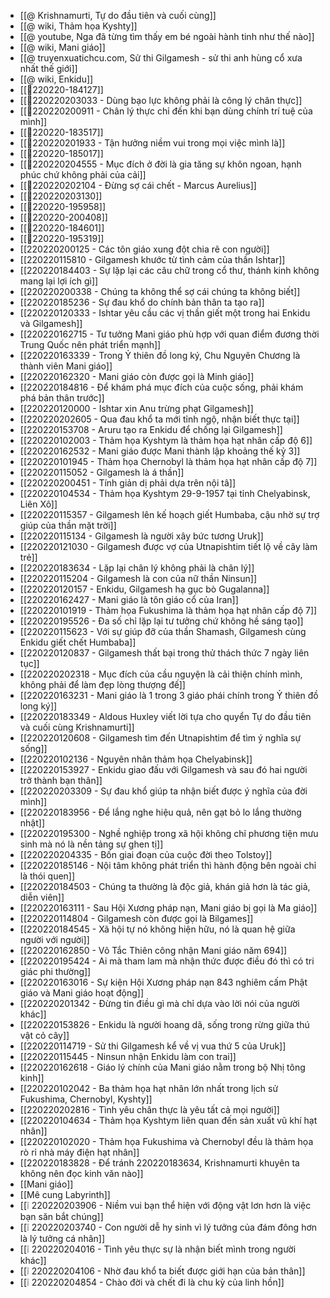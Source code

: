 - [[@ Krishnamurti, Tự do đầu tiên và cuối cùng]]
- [[@ wiki, Thảm họa Kyshty]]
- [[@ youtube, Nga đã từng tìm thấy em bé ngoài hành tinh như thế nào]]
- [[@ wiki, Mani giáo]]
- [[@ truyenxuatichcu.com, Sử thi Gilgamesh - sử thi anh hùng cổ xưa nhất thế giới]]
- [[@ wiki, Enkidu]]
- [[💬220220-184127]]
- [[💬220220203033 - Dùng bạo lực không phải là công lý chân thực]]
- [[💬220220200911 - Chân lý thực chỉ đến khi bạn dùng chính trí tuệ của mình]]
- [[💬220220-183517]]
- [[💬220220201933 - Tận hưởng niềm vui trong mọi việc mình là]]
- [[💬220220-185017]]
- [[💬220220204555 - Mục đích ở đời là gia tăng sự khôn ngoan, hạnh phúc chứ không phải của cải]]
- [[💬220220202104 - Đừng sợ cái chết - Marcus Aurelius]]
- [[💬220220203130]]
- [[💬220220-195958]]
- [[💬220220-200408]]
- [[💬220220-184601]]
- [[💬220220-195319]]
- [[220220200125 - Các tôn giáo xung đột chia rẽ con người]]
- [[220220115810 - Gilgamesh khước từ tình cảm của thần Ishtar]]
- [[220220184403 - Sự lặp lại các câu chữ trong cổ thư, thánh kinh không mang lại lợi ích gì]]
- [[220220200338 - Chúng ta không thể sợ cái chúng ta không biết]]
- [[220220185236 - Sự đau khổ do chính bản thân ta tạo ra]]
- [[220220120333 - Ishtar yêu cầu các vị thần giết một trong hai Enkidu và Gilgamesh]]
- [[220220162715 - Tư tưởng Mani giáo phù hợp với quan điểm đương thời Trung Quốc nên phát triển mạnh]]
- [[220220163339 - Trong Ỷ thiên đồ long ký, Chu Nguyên Chương là thành viên Mani giáo]]
- [[220220162320 - Mani giáo còn được gọi là Minh giáo]]
- [[220220184816 - Để khám phá mục đích của cuộc sống, phải khám phá bản thân trước]]
- [[220220120000 - Ishtar xin Anu trừng phạt Gilgamesh]]
- [[220220202605 - Qua đau khổ ta mới tỉnh ngộ, nhận biết thực tại]]
- [[220220153708 - Aruru tạo ra Enkidu để chống lại Gilgamesh]]
- [[220220102003 - Thảm họa Kyshtym là thảm họa hạt nhân cấp độ 6]]
- [[220220162532 - Mani giáo được Mani thành lập khoảng thế kỷ 3]]
- [[220220101945 - Thảm họa Chernobyl là thảm họa hạt nhân cấp độ 7]]
- [[220220115052 - Gilgamesh là á thần]]
- [[220220200451 - Tính giản dị phải dựa trên nội tâ]]
- [[220220104534 - Thảm họa Kyshtym 29-9-1957 tại tỉnh Chelyabinsk, Liên Xô]]
- [[220220115357 - Gilgamesh lên kế hoạch giết Humbaba, cậu nhờ sự trợ giúp của thần mặt trời]]
- [[220220115134 - Gilgamesh là người xây bức tương Uruk]]
- [[220220121030 - Gilgamesh được vợ của Utnapishtim tiết lộ về cây làm trẻ]]
- [[220220183634 - Lặp lại chân lý không phải là chân lý]]
- [[220220115204 - Gilgamesh là con của nữ thần Ninsun]]
- [[220220120157 - Enkidu, Gilgamesh hạ gục bò Gugalanna]]
- [[220220162427 - Mani giáo là tôn giáo cổ của Iran]]
- [[220220101919 - Thảm họa Fukushima là thảm họa hạt nhân cấp độ 7]]
- [[220220195526 - Đa số chỉ lặp lại tư tưởng chứ không hề sáng tạo]]
- [[220220115623 - Với sự giúp đỡ của thần Shamash, Gilgamesh cùng Enkidu giết chết Humbaba]]
- [[220220120837 - Gilgamesh thất bại trong thử thách thức 7 ngày liên tục]]
- [[220220202318 - Mục đích của cầu nguyện là cải thiện chính mình, không phải để làm đẹp lòng thượng đế]]
- [[220220163231 - Mani giáo  là 1 trong 3 giáo phái chính trong Ỷ thiên đồ long ký]]
- [[220220183349 - Aldous Huxley viết lời tựa cho quyển Tự do đầu tiên và cuối cùng Krishnamurti]]
- [[220220120608 - Gilgamesh tìm đến Utnapishtim để tìm ý nghĩa sự sống]]
- [[220220102136 - Nguyên nhân thảm họa Chelyabinsk]]
- [[220220153927 - Enkidu giao đấu với Gilgamesh và sau đó hai người trở thành bạn thân]]
- [[220220203309 - Sự đau khổ giúp ta nhận biết được ý nghĩa của đời mình]]
- [[220220183956 - Để lắng nghe hiệu quả, nên gạt bỏ lo lắng thường nhật]]
- [[220220195300 - Nghề nghiệp trong xã hội không chỉ phương tiện mưu sinh mà nó là nền tảng sự ghen tị]]
- [[220220204335 - Bốn giai đoạn của cuộc đời theo Tolstoy]]
- [[220220185146 - Nội tâm không phát triển thì hành động bên ngoài chỉ là thói quen]]
- [[220220184503 - Chúng ta thường là độc giả, khán giả hơn là tác giả, diễn viên]]
- [[220220163111 - Sau Hội Xương pháp nạn, Mani giáo bị gọi là Ma giáo]]
- [[220220114804 - Gilgamesh còn được gọi là Bilgames]]
- [[220220184545 - Xã hội tự nó không hiện hữu, nó là quan hệ giữa người với người]]
- [[220220162850 - Võ Tắc Thiên công nhận Mani giáo năm 694]]
- [[220220195424 - Ai mà tham lam mà nhận thức được điều đó thì có tri giác phi thường]]
- [[220220163016 - Sự kiện Hội Xương pháp nạn 843 nghiêm cấm Phật giáo và Mani giáo hoạt động]]
- [[220220201342 - Đừng tin điều gì mà chỉ dựa vào lời nói của người khác]]
- [[220220153826 - Enkidu là người hoang dã, sống trong rừng giữa thú vật cỏ cây]]
- [[220220114719 - Sử thi Gilgamesh kể về vị vua thứ 5 của Uruk]]
- [[220220115445 - Ninsun nhận Enkidu làm con trai]]
- [[220220162618 - Giáo lý chính của Mani giáo nằm trong bộ Nhị tông kinh]]
- [[220220102042 - Ba thảm họa hạt nhân lớn nhất trong lịch sử Fukushima, Chernobyl, Kyshty]]
- [[220220202816 - Tình yêu chân thực là yêu tất cả mọi người]]
- [[220220104634 - Thảm họa Kyshtym liên quan đến sản xuất vũ khí hạt nhân]]
- [[220220102020 - Thảm họa Fukushima và Chernobyl đều là thảm họa rò rỉ nhà máy điện hạt nhân]]
- [[220220183828 - Để tránh 220220183634, Krishnamurti khuyên ta không nên đọc kinh văn nào]]
- [[Mani giáo]]
- [[Mê cung Labyrinth]]
- [[❕ 220220203906 - Niềm vui bạn thể hiện với động vật lơn hơn là việc bạn săn bắt chúng]]
- [[❕ 220220203740 - Con người dễ hy sinh vì lý tưởng của đám đông hơn là lý tưởng cá nhân]]
- [[❕ 220220204016 - Tình yêu thực sự là nhận biết mình trong người khác]]
- [[❕ 220220204106 - Nhờ đau khổ ta biết được giới hạn của bản thân]]
- [[❕ 220220204854 - Chào đời và chết đi là chu kỳ của linh hồn]]
